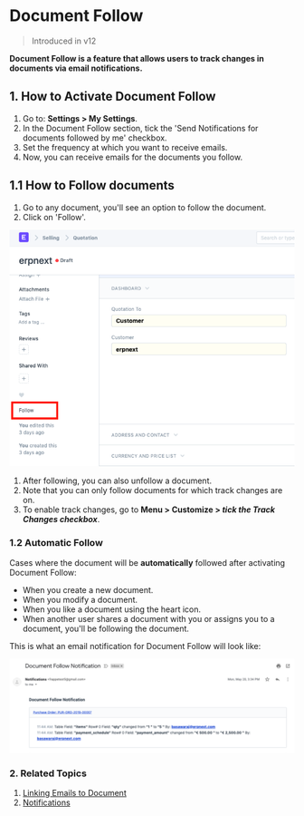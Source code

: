 
# Document Follow



> 
> Introduced in v12
> 
> 
> 


**Document Follow is a feature that allows users to track changes in documents via email notifications.**


## 1. How to Activate Document Follow


1. Go to: **Settings > My Settings**.
2. In the Document Follow section, tick the 'Send Notifications for documents followed by me' checkbox.
3. Set the frequency at which you want to receive emails.
4. Now, you can receive emails for the documents you follow.


## 1.1 How to Follow documents


1. Go to any document, you'll see an option to follow the document.
2. Click on 'Follow'.


![Defining Criteria](/files/document-follow-how-to-follow.png)


1. After following, you can also unfollow a document.
2. Note that you can only follow documents for which track changes are on.
3. To enable track changes, go to **Menu > Customize > *tick the Track Changes checkbox***.


### 1.2 Automatic Follow


Cases where the document will be **automatically** followed after activating Document Follow:


* When you create a new document.
* When you modify a document.
* When you like a document using the heart icon.
* When another user shares a document with you or assigns you to a document, you'll be following the document.


This is what an email notification for Document Follow will look like:


![Defining Criteria](/files/document-follow-email.png)


### 2. Related Topics


1. [Linking Emails to Document](/docs/v13/user/manual/en/setting-up/email/linking-emails-to-document)
2. [Notifications](/docs/v13/user/manual/en/setting-up/notifications)


